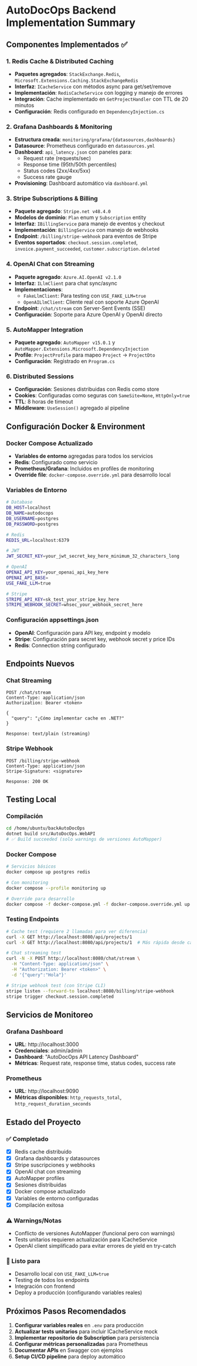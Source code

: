 # AutoDocOps Backend Implementation Summary

## Componentes Implementados ✅

### 1. Redis Cache & Distributed Caching
- **Paquetes agregados**: `StackExchange.Redis`, `Microsoft.Extensions.Caching.StackExchangeRedis`
- **Interfaz**: `ICacheService` con métodos async para get/set/remove
- **Implementación**: `RedisCacheService` con logging y manejo de errores
- **Integración**: Cache implementado en `GetProjectHandler` con TTL de 20 minutos
- **Configuración**: Redis configurado en `DependencyInjection.cs`

### 2. Grafana Dashboards & Monitoring
- **Estructura creada**: `monitoring/grafana/{datasources,dashboards}`
- **Datasource**: Prometheus configurado en `datasources.yml`
- **Dashboard**: `api_latency.json` con paneles para:
  - Request rate (requests/sec)
  - Response time (95th/50th percentiles)
  - Status codes (2xx/4xx/5xx)
  - Success rate gauge
- **Provisioning**: Dashboard automático via `dashboard.yml`

### 3. Stripe Subscriptions & Billing
- **Paquete agregado**: `Stripe.net v48.4.0`
- **Modelos de dominio**: `Plan` enum y `Subscription` entity
- **Interfaz**: `IBillingService` para manejo de eventos y checkout
- **Implementación**: `BillingService` con manejo de webhooks
- **Endpoint**: `/billing/stripe-webhook` para eventos de Stripe
- **Eventos soportados**: `checkout.session.completed`, `invoice.payment_succeeded`, `customer.subscription.deleted`

### 4. OpenAI Chat con Streaming
- **Paquete agregado**: `Azure.AI.OpenAI v2.1.0`
- **Interfaz**: `ILlmClient` para chat sync/async
- **Implementaciones**:
  - `FakeLlmClient`: Para testing con `USE_FAKE_LLM=true`
  - `OpenAILlmClient`: Cliente real con soporte Azure OpenAI
- **Endpoint**: `/chat/stream` con Server-Sent Events (SSE)
- **Configuración**: Soporte para Azure OpenAI y OpenAI directo

### 5. AutoMapper Integration
- **Paquete agregado**: `AutoMapper v15.0.1` y `AutoMapper.Extensions.Microsoft.DependencyInjection`
- **Profile**: `ProjectProfile` para mapeo `Project` → `ProjectDto`
- **Configuración**: Registrado en `Program.cs`

### 6. Distributed Sessions
- **Configuración**: Sesiones distribuidas con Redis como store
- **Cookies**: Configuradas como seguras con `SameSite=None`, `HttpOnly=true`
- **TTL**: 8 horas de timeout
- **Middleware**: `UseSession()` agregado al pipeline

## Configuración Docker & Environment

### Docker Compose Actualizado
- **Variables de entorno** agregadas para todos los servicios
- **Redis**: Configurado como servicio
- **Prometheus/Grafana**: Incluidos en profiles de monitoring
- **Override file**: `docker-compose.override.yml` para desarrollo local

### Variables de Entorno
```bash
# Database
DB_HOST=localhost
DB_NAME=autodocops
DB_USERNAME=postgres
DB_PASSWORD=postgres

# Redis
REDIS_URL=localhost:6379

# JWT
JWT_SECRET_KEY=your_jwt_secret_key_here_minimum_32_characters_long

# OpenAI
OPENAI_API_KEY=your_openai_api_key_here
OPENAI_API_BASE=
USE_FAKE_LLM=true

# Stripe
STRIPE_API_KEY=sk_test_your_stripe_key_here
STRIPE_WEBHOOK_SECRET=whsec_your_webhook_secret_here
```

### Configuración appsettings.json
- **OpenAI**: Configuración para API key, endpoint y modelo
- **Stripe**: Configuración para secret key, webhook secret y price IDs
- **Redis**: Connection string configurado

## Endpoints Nuevos

### Chat Streaming
```
POST /chat/stream
Content-Type: application/json
Authorization: Bearer <token>

{
  "query": "¿Cómo implementar cache en .NET?"
}

Response: text/plain (streaming)
```

### Stripe Webhook
```
POST /billing/stripe-webhook
Content-Type: application/json
Stripe-Signature: <signature>

Response: 200 OK
```

## Testing Local

### Compilación
```bash
cd /home/ubuntu/backAutoDocOps
dotnet build src/AutoDocOps.WebAPI
# ✅ Build succeeded (solo warnings de versiones AutoMapper)
```

### Docker Compose
```bash
# Servicios básicos
docker compose up postgres redis

# Con monitoring
docker compose --profile monitoring up

# Override para desarrollo
docker compose -f docker-compose.yml -f docker-compose.override.yml up
```

### Testing Endpoints
```bash
# Cache test (requiere 2 llamadas para ver diferencia)
curl -X GET http://localhost:8080/api/projects/1
curl -X GET http://localhost:8080/api/projects/1  # Más rápida desde cache

# Chat streaming test
curl -N -X POST http://localhost:8080/chat/stream \
  -H "Content-Type: application/json" \
  -H "Authorization: Bearer <token>" \
  -d '{"query":"Hola"}'

# Stripe webhook test (con Stripe CLI)
stripe listen --forward-to localhost:8080/billing/stripe-webhook
stripe trigger checkout.session.completed
```

## Servicios de Monitoreo

### Grafana Dashboard
- **URL**: http://localhost:3000
- **Credenciales**: admin/admin
- **Dashboard**: "AutoDocOps API Latency Dashboard"
- **Métricas**: Request rate, response time, status codes, success rate

### Prometheus
- **URL**: http://localhost:9090
- **Métricas disponibles**: `http_requests_total`, `http_request_duration_seconds`

## Estado del Proyecto

### ✅ Completado
- [x] Redis cache distribuido
- [x] Grafana dashboards y datasources
- [x] Stripe suscripciones y webhooks
- [x] OpenAI chat con streaming
- [x] AutoMapper profiles
- [x] Sesiones distribuidas
- [x] Docker compose actualizado
- [x] Variables de entorno configuradas
- [x] Compilación exitosa

### ⚠️ Warnings/Notas
- Conflicto de versiones AutoMapper (funcional pero con warnings)
- Tests unitarios requieren actualización para ICacheService
- OpenAI client simplificado para evitar errores de yield en try-catch

### 🚀 Listo para
- Desarrollo local con `USE_FAKE_LLM=true`
- Testing de todos los endpoints
- Integración con frontend
- Deploy a producción (configurando variables reales)

## Próximos Pasos Recomendados

1. **Configurar variables reales** en `.env` para producción
2. **Actualizar tests unitarios** para incluir ICacheService mock
3. **Implementar repositorio de Subscription** para persistencia
4. **Configurar métricas personalizadas** para Prometheus
5. **Documentar APIs** en Swagger con ejemplos
6. **Setup CI/CD pipeline** para deploy automático

